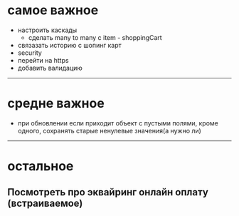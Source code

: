 # самое важное
- настроить каскады
  - сделать many to many с item - shoppingCart
- связазать историю с шопинг карт
- security
- перейти на https
- добавить валидацию
--------
# средне важное
- при обновлении если приходит объект с пустыми полями, кроме одного, сохранять старые ненулевые значения(а нужно ли)
---
# остальное
Посмотреть про эквайринг онлайн оплату (встраиваемое)
---
